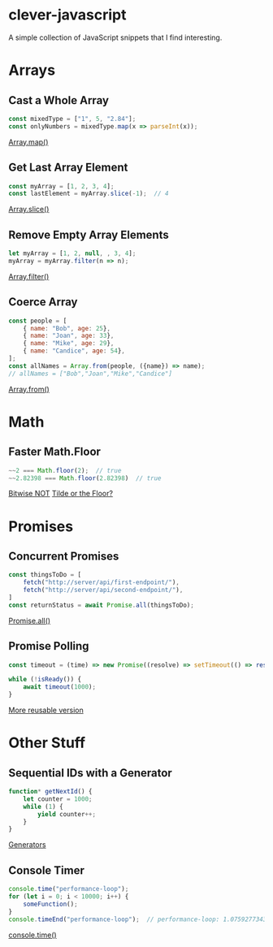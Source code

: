 # clever-javascript

A simple collection of JavaScript snippets that I find interesting.

# Arrays

## Cast a Whole Array

```javascript
const mixedType = ["1", 5, "2.84"];
const onlyNumbers = mixedType.map(x => parseInt(x));
```

[Array.map()](https://developer.mozilla.org/en-US/docs/Web/JavaScript/Reference/Global_Objects/Array/map)

## Get Last Array Element

```javascript
const myArray = [1, 2, 3, 4];
const lastElement = myArray.slice(-1);  // 4
```

[Array.slice()](https://developer.mozilla.org/en-US/docs/Web/JavaScript/Reference/Global_Objects/Array/slice)

## Remove Empty Array Elements

```javascript
let myArray = [1, 2, null, , 3, 4];
myArray = myArray.filter(n => n);
```

[Array.filter()](https://developer.mozilla.org/en-US/docs/Web/JavaScript/Reference/Global_Objects/Array/filter)

## Coerce Array

```javascript
const people = [
    { name: "Bob", age: 25},
    { name: "Joan", age: 33},
    { name: "Mike", age: 29},
    { name: "Candice", age: 54},
];
const allNames = Array.from(people, ({name}) => name);
// allNames = ["Bob","Joan","Mike","Candice"]
```

[Array.from()](https://developer.mozilla.org/en-US/docs/Web/JavaScript/Reference/Global_Objects/Array/from)

# Math

## Faster Math.Floor
```javascript
~~2 === Math.floor(2);  // true
~~2.82398 === Math.floor(2.82398)  // true
```

[Bitwise NOT](https://developer.mozilla.org/en-US/docs/Web/JavaScript/Reference/Operators/Bitwise_NOT)
[Tilde or the Floor?](http://rocha.la/JavaScript-bitwise-operators-in-practice)

# Promises

## Concurrent Promises

```javascript
const thingsToDo = [
    fetch("http://server/api/first-endpoint/"),
    fetch("http://server/api/second-endpoint/"),
]
const returnStatus = await Promise.all(thingsToDo);
```

[Promise.all()](https://developer.mozilla.org/en-US/docs/Web/JavaScript/Reference/Global_Objects/Promise/all)

## Promise Polling

```javascript
const timeout = (time) => new Promise((resolve) => setTimeout(() => resolve(true), time));

while (!isReady()) {
    await timeout(1000);
}
```
[More reusable version](https://blog.openreplay.com/forever-functional-waiting-with-promises/)

# Other Stuff

## Sequential IDs with a Generator

```javascript
function* getNextId() {
    let counter = 1000;
    while (1) {
        yield counter++;
    }
}
```

[Generators](https://developer.mozilla.org/en-US/docs/Web/JavaScript/Reference/Global_Objects/Generator)

## Console Timer

```javascript
console.time("performance-loop");
for (let i = 0; i < 10000; i++) {
    someFunction();
}
console.timeEnd("performance-loop");  // performance-loop: 1.075927734375 ms
```

[console.time()](https://developer.mozilla.org/en-US/docs/Web/API/console/time)

